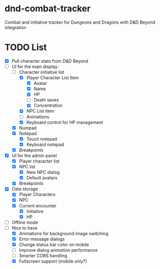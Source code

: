 # dnd-combat-tracker
Combat and initiative tracker for Dungeons and Dragons with D&amp;D Beyond integration

# TODO List 
- [x] Pull character stats from D&D Beyond 
- [ ] UI for the main display:
  - [ ] Character initiative list 
    - [x] Player Character List Item 
      - [x] Avatar
      - [x] Name 
      - [x] HP
      - [ ] Death saves 
      - [x] Concentration
    - [x] NPC List item 
    - [ ] Animations
    - [x] Keyboard control for HP management
  - [x] Numpad 
  - [x] Notepad 
    - [x] Touch notepad 
    - [x] Keyboard notepad 
  - [x] Breakpoints
- [x] UI for the admin panel 
  - [x] Player character list 
  - [x] NPC list 
    - [x] New NPC dialog
    - [x] Default avatars
  - [x] Breakpoints
- [x] Data storage 
  - [x] Player Characters 
  - [x] NPC 
  - [x] Current encounter 
    - [x] Initiative 
    - [x] HP 
- [ ] Offline mode 
- [ ] Nice to have
  - [x] Animations for background image switching
  - [x] Error message dialogs 
  - [x] Change status bar color on mobile
  - [ ] Improve dialog animation performance 
  - [ ] Smarter CORS handling
  - [x] Fullscreen support (mobile only?) 

